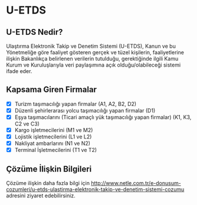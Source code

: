 # U-ETDS

## U-ETDS Nedir?
Ulaştırma Elektronik Takip ve Denetim Sistemi (U-ETDS), Kanun ve bu Yönetmeliğe göre faaliyet gösteren gerçek ve tüzel kişilerin, faaliyetlerine ilişkin Bakanlıkça belirlenen verilerin tutulduğu, gerektiğinde ilgili Kamu Kurum ve Kuruluşlarıyla veri paylaşımına açık olduğu/olabileceği sistemi ifade eder.

## Kapsama Giren Firmalar
- [x] Turizm taşımacılığı yapan firmalar (A1, A2, B2, D2)
- [x] Düzenli şehirlerarası yolcu taşımacılığı yapan firmalar (D1)
- [x] Eşya taşımacılarını (Ticari amaçlı yük taşımacılığı yapan firmalar) (K1, K3, C2 ve C3)
- [x] Kargo işletmecilerini (M1 ve M2)
- [x] Lojistik işletmecilerini (L1 ve L2)
- [x] Nakliyat ambarlarını (N1 ve N2)
- [x] Terminal İşletmecilerini (T1 ve T2)

## Çözüme İlişkin Bilgileri
Çözüme ilişkin daha fazla bilgi için http://www.netle.com.tr/e-donusum-cozumleri/u-etds-ulastirma-elektronik-takip-ve-denetim-sistemi-cozumu adresini ziyaret edebilirsiniz.
